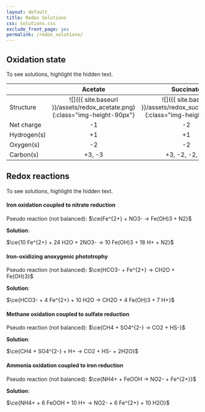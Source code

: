 ```yaml
---
layout: default
title: Redox Solutions
css: solutions.css
exclude_front_page: yes
permalink: /redox_solutions/
---
```


## Oxidation state

To see solutions, highlight the hidden text.

|             |                                **Acetate**                                 |                                **Succinate**                                 |                                **Fumarate**                                 |                                **Ethanol**                                 |
|-------------|:--------------------------------------------------------------------------:|:----------------------------------------------------------------------------:|:---------------------------------------------------------------------------:|:--------------------------------------------------------------------------:|
| Structure   | ![]({{ site.baseurl }}/assets/redox_acetate.png){:class="img-height-90px"} | ![]({{ site.baseurl }}/assets/redox_succinate.png){:class="img-height-90px"} | ![]({{ site.baseurl }}/assets/redox_fumarate.png){:class="img-height-90px"} | ![]({{ site.baseurl }}/assets/redox_ethanol.png){:class="img-height-50px"} |
| Net charge  |                      <span class="solution">-1</span>                      |                       <span class="solution">-2</span>                       |                      <span class="solution">-2</span>                       |                      <span class="solution">0</span>                       |
| Hydrogen(s) |                      <span class="solution">+1</span>                      |                       <span class="solution">+1<span>                        |                      <span class="solution">+1</span>                       |                      <span class="solution">+1</span>                      |
| Oxygen(s)   |                      <span class="solution">-2</span>                      |                       <span class="solution">-2</span>                       |                      <span class="solution">-2</span>                       |                      <span class="solution">-2</span>                      |
| Carbon(s)   |                    <span class="solution">+3, -3</span>                    |                 <span class="solution">+3, -2, -2, +3</span>                 |                <span class="solution">+3, -1, -1, +3</span>                 |                    <span class="solution">-2, -3</span>                    |

## Redox reactions

To see solutions, highlight the hidden text.

#### Iron oxidation coupled to nitrate reduction

Pseudo reaction (not balanced): $\ce{Fe^{2+} + NO3- -> Fe(OH)3 + N2}$

**Solution**:

<div class="solution">
$\ce{10 Fe^{2+} + 24 H2O + 2NO3- -> 10 Fe(OH)3 + 18 H+ + N2}$
</div>

#### Iron-oxidizing anoxygenic phototrophy

Pseudo reaction (not balanced): $\ce{HCO3- + Fe^{2+} -> CH2O + Fe(OH)3}$

**Solution**:

<div class="solution">
$\ce{HCO3- + 4 Fe^{2+} + 10 H2O -> CH2O + 4 Fe(OH)3 + 7 H+}$
</div>

#### Methane oxidation coupled to sulfate reduction

Pseudo reaction (not balanced): $\ce{CH4 + SO4^{2-} -> CO2 + HS-}$

**Solution**:

<div class="solution">
$\ce{CH4 + SO4^{2-} + H+ -> CO2 + HS- + 2H2O}$
</div>

#### Ammonia oxidation coupled to iron reduction

Pseudo reaction (not balanced): $\ce{NH4+ + FeOOH -> NO2- + Fe^{2+}}$

**Solution**:

<div class="solution">
$\ce{NH4+ + 6 FeOOH + 10 H+ -> NO2- + 6 Fe^{2+} + 10 H2O}$
</div>
